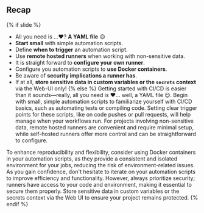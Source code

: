 ## Recap

{% if slide %}
- All you need is ...❤️? **A YAML file** 😉
- **Start small** with simple automation scripts.
- Define **when to trigger** an automation script.
- Use **remote hosted runners** when working with non-sensitive data.
- It is straight forward to **configure your own runner**.
- Configure you automation scripts to **use Docker containers**.
- Be aware of **security implications a runner has**.
- If at all, **store sensitive data in custom variables or the `secrets` context** via the Web-UI only!
{% else %}
Getting started with CI/CD is easier than it sounds—really, all you need is ❤️... well, a YAML file 😉.
Begin with small, simple automation scripts to familiarize yourself with CI/CD basics, such as automating tests or compiling code.
Setting clear trigger points for these scripts, like on code pushes or pull requests, will help manage when your workflows run.
For projects involving non-sensitive data, remote hosted runners are convenient and require minimal setup, while self-hosted runners offer more control and can be straightforward to configure.

To enhance reproducibility and flexibility, consider using Docker containers in your automation scripts, as they provide a consistent and isolated environment for your jobs, reducing the risk of environment-related issues.
As you gain confidence, don't hesitate to iterate on your automation scripts to improve efficiency and functionality.
However, always prioritize security; runners have access to your code and environment, making it essential to secure them properly.
Store sensitive data in custom variables or the secrets context via the Web UI to ensure your project remains protected.
{% endif %}
